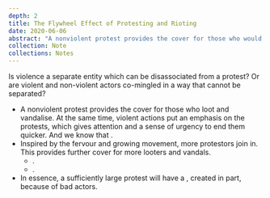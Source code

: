 ```yaml
---
depth: 2
title: The Flywheel Effect of Protesting and Rioting
date: 2020-06-06
abstract: "A nonviolent protest provides the cover for those who would loot and vandalise. At the same time, violent actions put an emphasis on the protests, which give a sense of urgency to end them quicker. This brings in more nonviolent protestors inspired by the fervour and growing movement. Which in turn provides cover for more looters and vandals. In essence, a sufficiently large protest will have a flywheel effect, created in part, because of bad actors."
collection: Note
collections: Notes
---
```

Is violence a separate entity which can be disassociated from a protest? Or are violent and non-violent actors co-mingled in a way that cannot be separated?

- A nonviolent protest provides the cover for those who loot and vandalise. At the same time, violent actions put an emphasis on the protests, which gives attention and a sense of urgency to end them quicker. And we know that <inter-link href="attention-is-the-best-asset-in-the-modern-economy" space-after="false"></inter-link>.
- Inspired by the fervour and growing movement, more protestors join in. This provides further cover for more looters and vandals.
  - <inter-link href="the-diffusion-of-innovation"></inter-link>.
  - <inter-link href="be-wary-of-the-late-majority-and-laggards"></inter-link>.
- In essence, a sufficiently large protest will have a <inter-link href="flywheel-effect"></inter-link>, created in part, because of bad actors.